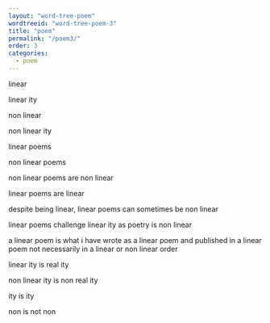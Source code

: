 ```yaml
---
layout: "word-tree-poem"
wordtreeid: "word-tree-poem-3"
title: "poem"
permalink: "/poem3/"
order: 3
categories:
  - poem
---
```

<div class="original-poem-text">
    <p>linear</p>
    <p>linear ity</p>
    <p>non linear</p>
    <p>non linear ity</p>
    <p>linear poems</p>
    <p>non linear poems</p>
    <p>non linear poems are non linear</p>
    <p>linear poems are linear</p>
    <p>despite being linear, linear poems can sometimes be non linear</p>
    <p>linear poems challenge linear ity as poetry is non linear</p>
    <p>a linear poem is what i have wrote as a linear poem and published in a linear poem not necessarily in a linear or non linear order</p>
    <p>linear ity is real ity</p>
    <p>non linear ity is non real ity</p>
    <p>ity is ity</p>
    <p>non is not non</p>
</div>
<script>
  drawWordTreePoem('word-tree-poem-{{ page.order }}', '{{ page.title }}', 'implicit', 'double', [
    "linear",
    "linear ity",
    "non linear",
    "non linear ity",
    "linear poems",
    "non linear poems",
    "non linear poems are non linear",
    "linear poems are linear",
    "despite being linear, linear poems can sometimes be non linear",
    "linear poems challenge linear ity as poetry is non linear",
    "a linear poem is what i have wrote as a linear poem and published in a linear poem not necessarily in a linear or non linear order",
    "linear ity is real ity",
    "non linear ity is non real ity",
    "ity is ity",
    "non is not non"
  ]);
</script>